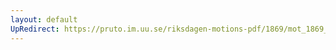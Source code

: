 ```yaml
---
layout: default
UpRedirect: https://pruto.im.uu.se/riksdagen-motions-pdf/1869/mot_1869__ak__158/mot_1869__ak__158-001.pdf
---
```


